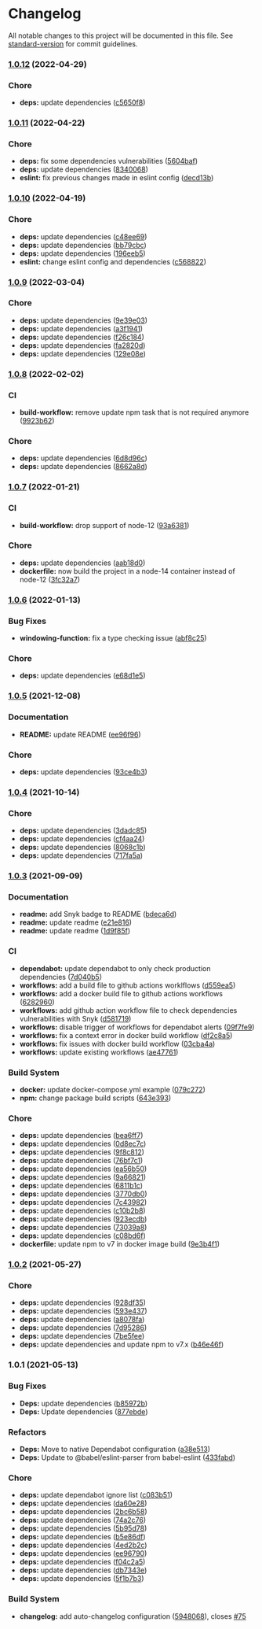 # Changelog

All notable changes to this project will be documented in this file. See [standard-version](https://github.com/conventional-changelog/standard-version) for commit guidelines.

### [1.0.12](https://github.com/FlorentinTh/LE2ML-Windowing-Module/compare/v1.0.11...v1.0.12) (2022-04-29)


### Chore

* **deps:** update dependencies ([c5650f8](https://github.com/FlorentinTh/LE2ML-Windowing-Module/commit/c5650f88bab14cf07e5bf36f810ea631b7c48e92))

### [1.0.11](https://github.com/FlorentinTh/LE2ML-Windowing-Module/compare/v1.0.10...v1.0.11) (2022-04-22)


### Chore

* **deps:** fix some dependencies vulnerabilities ([5604baf](https://github.com/FlorentinTh/LE2ML-Windowing-Module/commit/5604bafd0499e47e44338cc232d48826dfb6e130))
* **deps:** update dependencies ([8340068](https://github.com/FlorentinTh/LE2ML-Windowing-Module/commit/8340068f02a99a7871ba680330f660f6dd27ec39))
* **eslint:** fix previous changes made in eslint config ([decd13b](https://github.com/FlorentinTh/LE2ML-Windowing-Module/commit/decd13bf465c0fbb6ff11560bf7a9958ed0c8ee1))

### [1.0.10](https://github.com/FlorentinTh/LE2ML-Windowing-Module/compare/v1.0.9...v1.0.10) (2022-04-19)


### Chore

* **deps:** update dependencies ([c48ee69](https://github.com/FlorentinTh/LE2ML-Windowing-Module/commit/c48ee69c21152c3dc7369cfed970959cd75551bb))
* **deps:** update dependencies ([bb79cbc](https://github.com/FlorentinTh/LE2ML-Windowing-Module/commit/bb79cbc38e99925a7d3a1d833297c294909470f8))
* **deps:** update dependencies ([196eeb5](https://github.com/FlorentinTh/LE2ML-Windowing-Module/commit/196eeb541dbefcf3cf2d0f4a844097575090c248))
* **eslint:** change eslint config and dependencies ([c568822](https://github.com/FlorentinTh/LE2ML-Windowing-Module/commit/c568822fbe16137cb35b059d3446a4321b07698a))

### [1.0.9](https://github.com/FlorentinTh/LE2ML-Windowing-Module/compare/v1.0.8...v1.0.9) (2022-03-04)


### Chore

* **deps:** update dependencies ([9e39e03](https://github.com/FlorentinTh/LE2ML-Windowing-Module/commit/9e39e039acb6293c0ede656f73152f765db2d46e))
* **deps:** update dependencies ([a3f1941](https://github.com/FlorentinTh/LE2ML-Windowing-Module/commit/a3f194110dd14c513e1470bf3dc0b20446f8b0a2))
* **deps:** update dependencies ([f26c184](https://github.com/FlorentinTh/LE2ML-Windowing-Module/commit/f26c1840d1ea12b0c3c8359df459d34d2c04a0c0))
* **deps:** update dependencies ([fa2820d](https://github.com/FlorentinTh/LE2ML-Windowing-Module/commit/fa2820d0cb574b3a10a4ca8b4780a15ce4c17654))
* **deps:** update dependencies ([129e08e](https://github.com/FlorentinTh/LE2ML-Windowing-Module/commit/129e08ef75fe0ad33da70248294caae1e9947d2a))

### [1.0.8](https://github.com/FlorentinTh/LE2ML-Windowing-Module/compare/v1.0.7...v1.0.8) (2022-02-02)


### CI

* **build-workflow:** remove update npm task that is not required anymore ([9923b62](https://github.com/FlorentinTh/LE2ML-Windowing-Module/commit/9923b62007557949654f98d443591e9d9becf9e0))


### Chore

* **deps:** update dependencies ([6d8d96c](https://github.com/FlorentinTh/LE2ML-Windowing-Module/commit/6d8d96c3cfacf080c2e454927abbf1934e82043a))
* **deps:** update dependencies ([8662a8d](https://github.com/FlorentinTh/LE2ML-Windowing-Module/commit/8662a8d1223784b02db4cf8581dfdf2ed3ba7a07))

### [1.0.7](https://github.com/FlorentinTh/LE2ML-Windowing-Module/compare/v1.0.6...v1.0.7) (2022-01-21)


### CI

* **build-workflow:** drop support of node-12 ([93a6381](https://github.com/FlorentinTh/LE2ML-Windowing-Module/commit/93a638131304a949143d38e3af50796fd4b879ba))


### Chore

* **deps:** update dependencies ([aab18d0](https://github.com/FlorentinTh/LE2ML-Windowing-Module/commit/aab18d03120a8755ed63cd6e88c7b4b1a529b207))
* **dockerfile:** now build the project in a node-14 container instead of node-12 ([3fc32a7](https://github.com/FlorentinTh/LE2ML-Windowing-Module/commit/3fc32a77b8b4fc4cee98502c07c34495180e10d7))

### [1.0.6](https://github.com/FlorentinTh/LE2ML-Windowing-Module/compare/v1.0.5...v1.0.6) (2022-01-13)


### Bug Fixes

* **windowing-function:** fix a type checking issue ([abf8c25](https://github.com/FlorentinTh/LE2ML-Windowing-Module/commit/abf8c256b6abb3e80d532d8ccf35f3238030ac45))


### Chore

* **deps:** update dependencies ([e68d1e5](https://github.com/FlorentinTh/LE2ML-Windowing-Module/commit/e68d1e570c68bfe036e75a7d902fb0fa81f2287a))

### [1.0.5](https://github.com/FlorentinTh/LE2ML-Windowing-Module/compare/v1.0.4...v1.0.5) (2021-12-08)


### Documentation

* **README:** update README ([ee96f96](https://github.com/FlorentinTh/LE2ML-Windowing-Module/commit/ee96f96a92780d0da6a686e775e7adec748cdd18))


### Chore

* **deps:** update dependencies ([93ce4b3](https://github.com/FlorentinTh/LE2ML-Windowing-Module/commit/93ce4b35ba059e003d629369ee389355f45f29b1))

### [1.0.4](https://github.com/FlorentinTh/LE2ML-Windowing-Module/compare/v1.0.3...v1.0.4) (2021-10-14)


### Chore

* **deps:** update dependencies ([3dadc85](https://github.com/FlorentinTh/LE2ML-Windowing-Module/commit/3dadc85005e2f007791782d040b8a78e5a45bfb8))
* **deps:** update dependencies ([cf4aa24](https://github.com/FlorentinTh/LE2ML-Windowing-Module/commit/cf4aa2463087c2c95fb2466308067c70b9dfa042))
* **deps:** update dependencies ([8068c1b](https://github.com/FlorentinTh/LE2ML-Windowing-Module/commit/8068c1bb323371f71fa1c3b190e2832f106ee752))
* **deps:** update dependencies ([717fa5a](https://github.com/FlorentinTh/LE2ML-Windowing-Module/commit/717fa5a98951882efe59f4541ed1d7b25fd85c73))

### [1.0.3](https://github.com/FlorentinTh/LE2ML-Windowing-Module/compare/v1.0.2...v1.0.3) (2021-09-09)


### Documentation

* **readme:** add Snyk badge to README ([bdeca6d](https://github.com/FlorentinTh/LE2ML-Windowing-Module/commit/bdeca6de6122f813d9441061778124d27e0ab4cc))
* **readme:** update readme ([e21e816](https://github.com/FlorentinTh/LE2ML-Windowing-Module/commit/e21e8167172d8fc82d6d89ef11be6af8f3540eae))
* **readme:** update readme ([1d9f85f](https://github.com/FlorentinTh/LE2ML-Windowing-Module/commit/1d9f85f81790e9c1744fca5a9bece97321a19d1b))


### CI

* **dependabot:** update dependabot to only check production dependencies ([7d040b5](https://github.com/FlorentinTh/LE2ML-Windowing-Module/commit/7d040b5ab7f603f423d59f315461bb8d25415155))
* **workflows:** add a build file to github actions worklflows ([d559ea5](https://github.com/FlorentinTh/LE2ML-Windowing-Module/commit/d559ea58960f9b0eb7621ea58e97e832cc66aa70))
* **workflows:** add a docker build file to github actions workflows ([6282960](https://github.com/FlorentinTh/LE2ML-Windowing-Module/commit/628296026712cfb45c0e09a0cb8d9a7b7f6ac610))
* **workflows:** add github action workflow file to check dependencies vulnerabilities with Snyk ([d581719](https://github.com/FlorentinTh/LE2ML-Windowing-Module/commit/d581719277cca80e3467e3e5113d586645691dc7))
* **workflows:** disable trigger of workflows for dependabot alerts ([09f7fe9](https://github.com/FlorentinTh/LE2ML-Windowing-Module/commit/09f7fe9c7fa00b7760271de62ddea37e02af7877))
* **workflows:** fix a context error in docker build workflow ([df2c8a5](https://github.com/FlorentinTh/LE2ML-Windowing-Module/commit/df2c8a5cf8f60e2309458fb98409c7a19d1520a8))
* **workflows:** fix issues with docker build workflow ([03cba4a](https://github.com/FlorentinTh/LE2ML-Windowing-Module/commit/03cba4a5b346ee788019a27f2e5c48c2017a3501))
* **workflows:** update existing workflows ([ae47761](https://github.com/FlorentinTh/LE2ML-Windowing-Module/commit/ae477610561ed9220fcf175980ceade6cc2b63f8))


### Build System

* **docker:** update docker-compose.yml example ([079c272](https://github.com/FlorentinTh/LE2ML-Windowing-Module/commit/079c2727b3825ed9eeda76c32b0f6d7e1f57879f))
* **npm:** change package build scripts ([643e393](https://github.com/FlorentinTh/LE2ML-Windowing-Module/commit/643e3932ed0358ced06fd97a2c1ce774a7f8cc92))


### Chore

* **deps:** update dependencies ([bea6ff7](https://github.com/FlorentinTh/LE2ML-Windowing-Module/commit/bea6ff746f8d0d45ba21bfc8f05cf2ef1553af03))
* **deps:** update dependencies ([0d8ec7c](https://github.com/FlorentinTh/LE2ML-Windowing-Module/commit/0d8ec7c4177b201870adff2ab6e2a280075d545b))
* **deps:** update dependencies ([9f8c812](https://github.com/FlorentinTh/LE2ML-Windowing-Module/commit/9f8c812aa9d7fdba40cf990df5b86e14e0453c01))
* **deps:** update dependencies ([76bf7c1](https://github.com/FlorentinTh/LE2ML-Windowing-Module/commit/76bf7c1a6b25ac86f173d42d872ab4e61d327dff))
* **deps:** update dependencies ([ea56b50](https://github.com/FlorentinTh/LE2ML-Windowing-Module/commit/ea56b50f4b998039422487eda18f41254bf1b142))
* **deps:** update dependencies ([9a66821](https://github.com/FlorentinTh/LE2ML-Windowing-Module/commit/9a66821b4858b0173932337bc677e0d047c3fd5f))
* **deps:** update dependencies ([6811b1c](https://github.com/FlorentinTh/LE2ML-Windowing-Module/commit/6811b1c8ced0d53065c95d5782d2736dee3b766d))
* **deps:** update dependencies ([3770db0](https://github.com/FlorentinTh/LE2ML-Windowing-Module/commit/3770db01a1e4cb54403009a05ca6cea0b260ae8e))
* **deps:** update dependencies ([7c43982](https://github.com/FlorentinTh/LE2ML-Windowing-Module/commit/7c4398218ad985a43d207dd4357882668acc1e8f))
* **deps:** update dependencies ([c10b2b8](https://github.com/FlorentinTh/LE2ML-Windowing-Module/commit/c10b2b87e06b2dbb3d8b479e21e7514019975b2c))
* **deps:** update dependencies ([923ecdb](https://github.com/FlorentinTh/LE2ML-Windowing-Module/commit/923ecdb348a86c7e345f5b29575960796f46d9cf))
* **deps:** update dependencies ([73039a8](https://github.com/FlorentinTh/LE2ML-Windowing-Module/commit/73039a8a8dae3a2138b46b701625f155e641d06d))
* **deps:** update dependencies ([c08bd6f](https://github.com/FlorentinTh/LE2ML-Windowing-Module/commit/c08bd6ff4664f24e65e40a53b3776452709f7829))
* **dockerfile:** update npm to v7 in docker image build ([9e3b4f1](https://github.com/FlorentinTh/LE2ML-Windowing-Module/commit/9e3b4f19948084211e6b529bab717386c6d42fff))

### [1.0.2](https://github.com/FlorentinTh/LE2ML-Windowing-Module/compare/v1.0.1...v1.0.2) (2021-05-27)


### Chore

* **deps:** update dependencies ([928df35](https://github.com/FlorentinTh/LE2ML-Windowing-Module/commit/928df35bbe2b3a19c657a043c02b9b6336e0980c))
* **deps:** update dependencies ([593e437](https://github.com/FlorentinTh/LE2ML-Windowing-Module/commit/593e4370dae6a908ee693b25c9325a20915d454e))
* **deps:** update dependencies ([a8078fa](https://github.com/FlorentinTh/LE2ML-Windowing-Module/commit/a8078fab83cc290ada8c17ce20f787b0b1627679))
* **deps:** update dependencies ([7d95286](https://github.com/FlorentinTh/LE2ML-Windowing-Module/commit/7d95286aab81d8760e42ea8c3ae02c8b63568fb9))
* **deps:** update dependencies ([7be5fee](https://github.com/FlorentinTh/LE2ML-Windowing-Module/commit/7be5fee08ea889f971a38c8a455a4639a640cd47))
* **deps:** update dependencies and update npm to v7.x ([b46e46f](https://github.com/FlorentinTh/LE2ML-Windowing-Module/commit/b46e46f758ae386290595d6b4aae8c2443485bd6))

### 1.0.1 (2021-05-13)


### Bug Fixes

* **Deps:** update dependencies ([b85972b](https://github.com/FlorentinTh/LE2ML-Windowing-Module/commit/b85972b7ec2c8b93fbdb46031a8b157600293abb))
* **Deps:** Update dependencies ([877ebde](https://github.com/FlorentinTh/LE2ML-Windowing-Module/commit/877ebdeba9fe48aa19d2660a4bd47b2542f3bb67))


### Refactors

* **Deps:** Move to native Dependabot configuration ([a38e513](https://github.com/FlorentinTh/LE2ML-Windowing-Module/commit/a38e513984f0e436696c5089a51e0c9aa67269e1))
* **Deps:** Update to @babel/eslint-parser from babel-eslint ([433fabd](https://github.com/FlorentinTh/LE2ML-Windowing-Module/commit/433fabd36bcaee55d4e4d7b2ecb35efc0e1db2ef))


### Chore

* **deps:** update dependabot ignore list ([c083b51](https://github.com/FlorentinTh/LE2ML-Windowing-Module/commit/c083b518b5814f33430ae4e114a5b4961f305be2))
* **deps:** update dependencies ([da60e28](https://github.com/FlorentinTh/LE2ML-Windowing-Module/commit/da60e28a5b527f4c8aa3a8fe25f0dd7e4d9c2402))
* **deps:** update dependencies ([2bc6b58](https://github.com/FlorentinTh/LE2ML-Windowing-Module/commit/2bc6b58ebfc4566e966ba7523d4a8b7f1a2f0676))
* **deps:** update dependencies ([74a2c76](https://github.com/FlorentinTh/LE2ML-Windowing-Module/commit/74a2c76d2c6e59b48662be85b047c7be4ac66eaa))
* **deps:** update dependencies ([5b95d78](https://github.com/FlorentinTh/LE2ML-Windowing-Module/commit/5b95d78fb1f94c5862180cb8964b33082e136911))
* **deps:** update dependencies ([b5e86df](https://github.com/FlorentinTh/LE2ML-Windowing-Module/commit/b5e86dfd8b594c105bdd0839b0e1251ebcfed601))
* **deps:** update dependencies ([4ed2b2c](https://github.com/FlorentinTh/LE2ML-Windowing-Module/commit/4ed2b2c01c13c97e6a46c241916af5defaf01e12))
* **deps:** update dependencies ([ee96790](https://github.com/FlorentinTh/LE2ML-Windowing-Module/commit/ee96790c7303bc61544c84a34fc7537d443a5970))
* **deps:** update dependencies ([f04c2a5](https://github.com/FlorentinTh/LE2ML-Windowing-Module/commit/f04c2a5aa9cc8370c6cd123672baae7e1dfb4d1c))
* **deps:** update dependencies ([db7343e](https://github.com/FlorentinTh/LE2ML-Windowing-Module/commit/db7343eb7211712b979120a3d94bc8149a8bc5b3))
* **deps:** update dependencies ([5f1b7b3](https://github.com/FlorentinTh/LE2ML-Windowing-Module/commit/5f1b7b39f8852a590a8268f916215ab413d9b734))


### Build System

* **changelog:** add auto-changelog configuration ([5948068](https://github.com/FlorentinTh/LE2ML-Windowing-Module/commit/59480686ab1f3bb7b340f6c4014b970bee5dc5f8)), closes [#75](https://github.com/FlorentinTh/LE2ML-Windowing-Module/issues/75)
